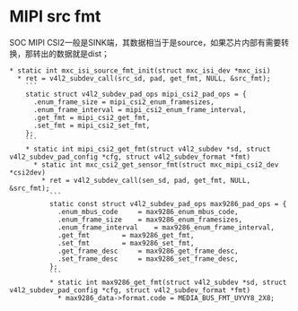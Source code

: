 # MIPI src fmt

SOC MIPI CSI2一般是SINK端，其数据相当于是source，如果芯片内部有需要转换，那转出的数据就是dist；

```
* static int mxc_isi_source_fmt_init(struct mxc_isi_dev *mxc_isi)
  * ret = v4l2_subdev_call(src_sd, pad, get_fmt, NULL, &src_fmt);
    ```
    static struct v4l2_subdev_pad_ops mipi_csi2_pad_ops = {
      .enum_frame_size = mipi_csi2_enum_framesizes,
      .enum_frame_interval = mipi_csi2_enum_frame_interval,
      .get_fmt = mipi_csi2_get_fmt,
      .set_fmt = mipi_csi2_set_fmt,
    };
    ```
    * static int mipi_csi2_get_fmt(struct v4l2_subdev *sd, struct v4l2_subdev_pad_config *cfg, struct v4l2_subdev_format *fmt)
      * static int mxc_csi2_get_sensor_fmt(struct mxc_mipi_csi2_dev *csi2dev)
        * ret = v4l2_subdev_call(sen_sd, pad, get_fmt, NULL, &src_fmt);
          ```
          static const struct v4l2_subdev_pad_ops max9286_pad_ops = {
          	.enum_mbus_code		= max9286_enum_mbus_code,
          	.enum_frame_size	= max9286_enum_framesizes,
          	.enum_frame_interval	= max9286_enum_frame_interval,
          	.get_fmt		= max9286_get_fmt,
          	.set_fmt		= max9286_set_fmt,
          	.get_frame_desc		= max9286_get_frame_desc,
          	.set_frame_desc		= max9286_set_frame_desc,
          };
          ```
          * static int max9286_get_fmt(struct v4l2_subdev *sd, struct v4l2_subdev_pad_config *cfg, struct v4l2_subdev_format *fmt)
            * max9286_data->format.code = MEDIA_BUS_FMT_UYVY8_2X8;
```